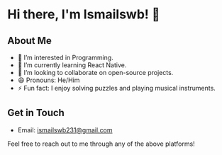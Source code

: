 # Hi there, I'm Ismailswb! 👋

## About Me
- 👀 I’m interested in Programming.
- 🌱 I’m currently learning React Native.
- 💞️ I’m looking to collaborate on open-source projects.
- 😄 Pronouns: He/Him
- ⚡ Fun fact: I enjoy solving puzzles and playing musical instruments.

## Get in Touch
- Email: ismailswb231@gmail.com

Feel free to reach out to me through any of the above platforms!
